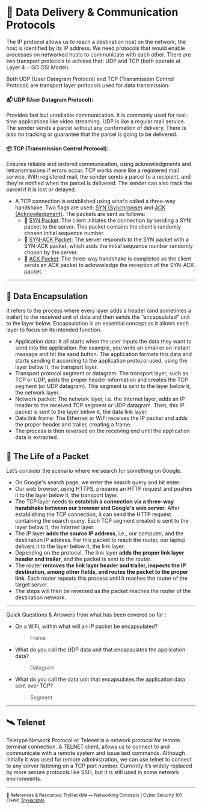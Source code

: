 # 🧵 Data Delivery & Communication Protocols

The IP protocol allows us to reach a destination host on the network; the host is identified by its IP address. We need protocols that would enable processes on networked hosts to communicate with each other. There are two transport protocols to achieve that: UDP and TCP (both operate at Layer 4 - ISO OSI Model).

Both UDP (User Datagram Protocol) and TCP (Transmission Control Protocol) are transport layer protocols used for data transmission:

#### 📬 UDP (User Datagram Protocol): 
Provides fast but unreliable communication. It is commonly used for real-time applications like video streaming. UDP is like a regular mail service. The sender sends a parcel without any confirmation of delivery. There is also no tracking or guarantee that the parcel is going to be delivered.

#### 📦 TCP (Transmission Control Protocol): 
Ensures reliable and ordered communication, using acknowledgments and retransmissions if errors occur. TCP works more like a registered mail service. With registered mail, the sender sends a parcel to a recipient, and they're notified when the parcel is delivered. The sender can also track the parcel if it is lost or delayed.

- A TCP connection is established using what’s called a three-way handshake. Two flags are used: <ins>SYN (Synchronise)</ins> and <ins>ACK (Acknowledgment)</ins>. The packets are sent as follows:
   - 🚦 <ins>SYN Packet</ins>: The client initiates the connection by sending a SYN packet to the server. This packet contains the client’s randomly chosen initial sequence number.
   - 🚦 <ins>SYN-ACK Packet</ins>: The server responds to the SYN packet with a SYN-ACK packet, which adds the initial sequence number randomly chosen by the server.
   - 🚦 <ins>ACK Packet</ins>: The three-way handshake is completed as the client sends an ACK packet to acknowledge the reception of the SYN-ACK packet.

---

## 📡 Data Encapsulation

It refers to the process where every layer adds a header (and sometimes a trailer) to the received unit of data and then sends the “encapsulated” unit to the layer below. Encapsulation is an essential concept as it allows each layer to focus on its intended function.

- Application data: It all starts when the user inputs the data they want to send into the application. For example, you write an email or an instant message and hit the send button. The application formats this data and starts sending it according to the application protocol used, using the layer below it, the transport layer.
- Transport protocol segment or datagram: The transport layer, such as TCP or UDP, adds the proper header information and creates the TCP segment (or UDP datagram). This segment is sent to the layer below it, the network layer.
- Network packet: The network layer, i.e. the Internet layer, adds an IP header to the received TCP segment or UDP datagram. Then, this IP packet is sent to the layer below it, the data link layer.
- Data link frame: The Ethernet or WiFi receives the IP packet and adds the proper header and trailer, creating a frame.
- The process is then reversed on the receiving end until the application data is extracted.

## 🔄 The Life of a Packet

Let’s consider the scenario where we search for something on Google.

- On Google's search page, we enter the search query and hit enter.
- Our web browser, using HTTPS, prepares an HTTP request and pushes it to the layer below it, the transport layer.
- The TCP layer needs to **establish a connection via a three-way handshake between our browser and Google's web server**. After establishing the TCP connection, it can send the HTTP request containing the search query. Each TCP segment created is sent to the layer below it, the Internet layer.
- The IP layer **adds the source IP address**, i.e., our computer, and the destination IP address. For this packet to reach the router, our laptop delivers it to the layer below it, the link layer.
- Depending on the protocol, The link layer **adds the proper link layer header and trailer**, and the packet is sent to the router.
- The router **removes the link layer header and trailer, inspects the IP destination, among other fields, and routes the packet to the proper link**. Each router repeats this process until it reaches the router of the target server.
- The steps will then be reversed as the packet reaches the router of the destination network.

---

Quick Questions & Answers from what has been covered so far :

- On a WiFi, within what will an IP packet be encapsulated?
  > Frame
- What do you call the UDP data unit that encapsulates the application data?
  > Datagram
- What do you call the data unit that encapsulates the application data sent over TCP?
  > Segment

---

## 🛰️ Telenet
Teletype Network Protocol or Telenet is a network protocol for remote terminal connection. A TELNET client, allows us to connect to and communicate with a remote system and issue text commands. Although initially it was used for remote administration, we can use telnet to connect to any server listening on a TCP port number. Currently it’s widely replaced by more secure protocols like SSH, but it is still used in some network environments.

---

<sub>🔗 References & Resources:
TryHackMe — Networking Concepts | Cyber Security 101 (THM) [TryHackMe](https://tryhackme.com/room/networkingconcepts)</sub>
